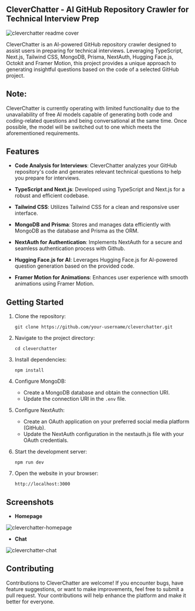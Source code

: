 ## CleverChatter - AI GitHub Repository Crawler for Technical Interview Prep

![cleverchatter readme cover](https://github.com/Vancelott/CleverChatter/assets/129599049/c292d8e4-fdcb-4529-8b47-2632d6f5b4cb)

CleverChatter is an AI-powered GitHub repository crawler designed to assist users in preparing for technical interviews. Leveraging TypeScript, Next.js, Tailwind CSS, MongoDB, Prisma, NextAuth, Hugging Face.js, Octokit and Framer Motion, this project provides a unique approach to generating insightful questions based on the code of a selected GitHub project.

## Note:

CleverChatter is currently operating with limited functionality due to the unavailability of free AI models capable of generating both code and coding-related questions and being conversational at the same time. Once possible, the model will be switched out to one which meets the aforementioned requirements.

## Features

- **Code Analysis for Interviews**: CleverChatter analyzes your GitHub repository's code and generates relevant technical questions to help you prepare for interviews.

- **TypeScript and Next.js**: Developed using TypeScript and Next.js for a robust and efficient codebase.

- **Tailwind CSS**: Utilizes Tailwind CSS for a clean and responsive user interface.

- **MongoDB and Prisma**: Stores and manages data efficiently with MongoDB as the database and Prisma as the ORM.

- **NextAuth for Authentication**: Implements NextAuth for a secure and seamless authentication process with Github.

- **Hugging Face.js for AI**: Leverages Hugging Face.js for AI-powered question generation based on the provided code.

- **Framer Motion for Animations**: Enhances user experience with smooth animations using Framer Motion.

## Getting Started

1. Clone the repository:
   ```
   git clone https://github.com/your-username/cleverchatter.git
   ```

2. Navigate to the project directory:
   ```
   cd cleverchatter
   ```

3. Install dependencies:
   ```
   npm install
   ```

4. Configure MongoDB:
   - Create a MongoDB database and obtain the connection URI.
   - Update the connection URI in the `.env` file.

5. Configure NextAuth:

   - Create an OAuth application on your preferred social media platform (GitHub).
   - Update the NextAuth configuration in the nextauth.js file with your OAuth credentials.

6. Start the development server:
   ```
   npm run dev
   ```

7. Open the website in your browser:
   ```
   http://localhost:3000
   ```

## Screenshots

- **Homepage**

![cleverchatter-homepage](https://github.com/Vancelott/CleverChatter/assets/129599049/42bb1e54-ef93-406f-9dd2-bc3074435579)

- **Chat**

![cleverchatter-chat](https://github.com/Vancelott/CleverChatter/assets/129599049/94d31066-80ce-4d81-a1ab-edc881847748)

## Contributing

Contributions to CleverChatter are welcome! If you encounter bugs, have feature suggestions, or want to make improvements, feel free to submit a pull request. Your contributions will help enhance the platform and make it better for everyone.
